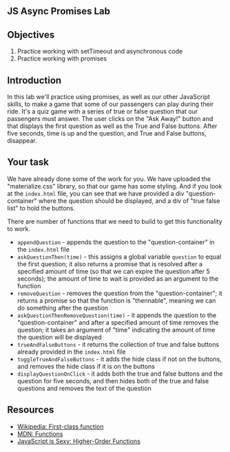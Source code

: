 JS Async Promises Lab
--- 

## Objectives
1. Practice working with setTimeout and asynchronous code
2. Practice working with promises


## Introduction

In this lab we'll practice using promises, as well as our other JavaScript skills, to make a game that some of our passengers can play during their ride.  It's a quiz game with a series of true or false question that our passengers must answer.  The user clicks on the "Ask Away!" button and that displays the first question as well as the True and False buttons.  After five seconds, time is up and the question, and True and False buttons, disappear.   

## Your task

We have already done some of the work for you.  We have uploaded the "materialize.css" library, so that our game has some styling.  And if you look at the `index.html` file, you can see that we have provided a div "question-container" where the question should be displayed, and a div of "true false list" to hold the buttons.  

There are number of functions that we need to build to get this functionality to work.  

+ `appendQuestion` - appends the question to the "question-container" in the `index.html` file
+ `askQuestionThen(time)` - this assigns a global variable `question` to equal the first question; it also returns a promise that is resolved after a specified amount of time (so that we can expire the question after 5 seconds); the amount of time to wait is provided as an argument to the function
+ `removeQuestion` - removes the question from the "question-container"; it returns a promise so that the function is "thennable", meaning we can do something after the question
+ `askQuestionThenRemoveQuestion(time)` - it appends the question to the "question-container" and after a specified amount of time removes the question; it takes an argument of "time" indicating the amount of time the question will be displayed
+ `trueAndFalseButtons` - it returns the collection of true and false buttons already provided in the `index.html` file
+ `toggleTrueAndFalseButtons` - it adds the hide class if not on the buttons, and removes the hide class if it is on the buttons
+ `displayQuestionOnClick`  - it adds both the true and false buttons and the question for five seconds, and then hides both of the true and false questions and removes the text of the question

## Resources

- [Wikipedia: First-class function](https://en.wikipedia.org/wiki/First-class_function)
- [MDN: Functions](https://developer.mozilla.org/en-US/docs/Web/JavaScript/Reference/Functions)
- [JavaScript is Sexy: Higher-Order Functions](http://javascriptissexy.com/tag/higher-order-functions/)
